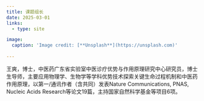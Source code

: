 ```yaml
---
title: 课题组长
date: 2025-03-01
links:
  - type: site

image:
  caption: 'Image credit: [**Unsplash**](https://unsplash.com)'
  
---
```

王爽，博士，中医药广东省实验室中医诊疗优势与作用原理研究中心研究员，博士生导师，主要应用物理学、生物学等学科优势技术探索关键生命过程机制和中医药作用原理，以第一/通讯作者（含共同）发表Nature Communications, PNAS, Nucleic Acids Research等论文19篇，主持国家自然科学基金等项目6项。

<!--more-->

